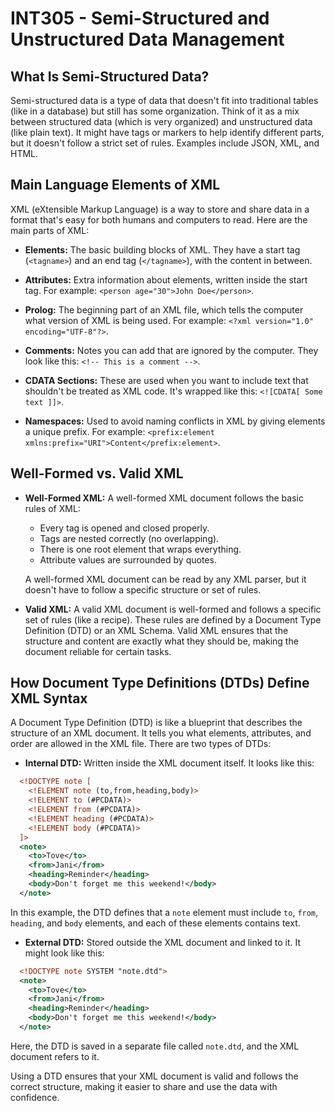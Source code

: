 # INT305 - Semi-Structured and Unstructured Data Management

## What Is Semi-Structured Data?

Semi-structured data is a type of data that doesn't fit into traditional tables (like in a database) but still has some organization. Think of it as a mix between structured data (which is very organized) and unstructured data (like plain text). It might have tags or markers to help identify different parts, but it doesn't follow a strict set of rules. Examples include JSON, XML, and HTML.

## Main Language Elements of XML

XML (eXtensible Markup Language) is a way to store and share data in a format that's easy for both humans and computers to read. Here are the main parts of XML:

- **Elements:** The basic building blocks of XML. They have a start tag (`<tagname>`) and an end tag (`</tagname>`), with the content in between.

- **Attributes:** Extra information about elements, written inside the start tag. For example: `<person age="30">John Doe</person>`.

- **Prolog:** The beginning part of an XML file, which tells the computer what version of XML is being used. For example: `<?xml version="1.0" encoding="UTF-8"?>`.

- **Comments:** Notes you can add that are ignored by the computer. They look like this: `<!-- This is a comment -->`.

- **CDATA Sections:** These are used when you want to include text that shouldn't be treated as XML code. It's wrapped like this: `<![CDATA[ Some text ]]>`.

- **Namespaces:** Used to avoid naming conflicts in XML by giving elements a unique prefix. For example: `<prefix:element xmlns:prefix="URI">Content</prefix:element>`.

## Well-Formed vs. Valid XML

- **Well-Formed XML:** A well-formed XML document follows the basic rules of XML:

  - Every tag is opened and closed properly.
  - Tags are nested correctly (no overlapping).
  - There is one root element that wraps everything.
  - Attribute values are surrounded by quotes.

  A well-formed XML document can be read by any XML parser, but it doesn't have to follow a specific structure or set of rules.

- **Valid XML:** A valid XML document is well-formed and follows a specific set of rules (like a recipe). These rules are defined by a Document Type Definition (DTD) or an XML Schema. Valid XML ensures that the structure and content are exactly what they should be, making the document reliable for certain tasks.

## How Document Type Definitions (DTDs) Define XML Syntax

A Document Type Definition (DTD) is like a blueprint that describes the structure of an XML document. It tells you what elements, attributes, and order are allowed in the XML file. There are two types of DTDs:

- **Internal DTD:** Written inside the XML document itself. It looks like this:

```xml
  <!DOCTYPE note [
    <!ELEMENT note (to,from,heading,body)>
    <!ELEMENT to (#PCDATA)>
    <!ELEMENT from (#PCDATA)>
    <!ELEMENT heading (#PCDATA)>
    <!ELEMENT body (#PCDATA)>
  ]>
  <note>
    <to>Tove</to>
    <from>Jani</from>
    <heading>Reminder</heading>
    <body>Don't forget me this weekend!</body>
  </note>
```

In this example, the DTD defines that a `note` element must include `to`, `from`, `heading`, and `body` elements, and each of these elements contains text.

- **External DTD:** Stored outside the XML document and linked to it. It might look like this:

```xml
  <!DOCTYPE note SYSTEM "note.dtd">
  <note>
    <to>Tove</to>
    <from>Jani</from>
    <heading>Reminder</heading>
    <body>Don't forget me this weekend!</body>
  </note>
```

  Here, the DTD is saved in a separate file called `note.dtd`, and the XML document refers to it.

Using a DTD ensures that your XML document is valid and follows the correct structure, making it easier to share and use the data with confidence.

